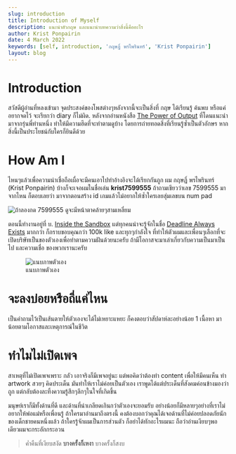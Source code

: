 ```yaml
---
slug: introduction
title: Introduction of Myself
description: แนะนำตัวกฤษ และแนะนำบทความว่าสิ่งนี้คืออะไร
author: Krist Ponpairin
date: 4 March 2022
keywords: [self, introduction, 'กฤษฏิ์ พรไพรินทร์', 'Krist Ponpairin']
layout: blog
---
```


<script>
import profile_image from './profile.jpg'
import numpad_image from './numpad.jpg'
</script>

# Introduction

สวัสดีผู้อ่านที่หลงเข้ามา จุดประสงค์ของโพสต่างๆหลังจากนี้จะเป็นสิ่งที่ กฤษ ได้เรียนรู้ ค้นพบ หรือแค่อยากจดไว้ จะเรียกว่า diary ก็ไม่ผิด. หลังจากอ่านหนังสือ [The Power of Output](https://www.blockdit.com/posts/5f25278aff78ef0c9c2ecbfb) ที่โดนแนะนำมาจากรุ่นพี่ท่านหนึ่ง ทำให้มีความฮึดที่จะทำตามดูบ้าง โดยการถ่ายทอดสิ่งที่เรียนรู้ซ้ำเป็นตัวอักษร หากสิ่งนี้เป็นประโยชน์กับใครก็ยินดีด้วย

# How Am I

ไหนๆแล้วเพื่อความน่าเชื่อถือเผื่อจะมีคนเอาไปทำอ้างอิงจะได้เรียกกันถูก ผม กฤษฏิ์ พรไพรินทร์ (Krist Ponpairin) บ้างก็จะเจอผมในชื่อเล่น **krist7599555** ถ้าถามเชียวว่าเลข 7599555 มาจากไหน ก็ตอบเลยว่า มาจากตอนสร้าง id เกมแล้วไม่อยากให้ซ้ำใครเลยสุ่มเลขบน num pad

![ถ้าลองกด 7599555 ดูจะมีหน้าตาคล้ายๆสามเหลี่ยม]({numpad_image})

ตอนนี้ทำงานอยู่ที่ บ. [Inside the Sandbox](https://fb.com/insidethesandbox) แต่ทุกคนน่าจะรู้จักในชื่อ [Deadline Always Exists](https://www.facebook.com/deadlinealwaysexists) มากกว่า ก็กราบขอบคุณกว่า 100k like และทุกๆกำลังใจ ที่ทำให้ตัวผมและเพื่อนๆเลือกที่จะเปิดบริษัทเป็นของตัวเองเพื่อทำตามความฝันด้วยนะครับ ถ้ามีโอกาสจะมาเล่าเกี่ยวกับความเป็นมาเป็นไป และความเชื่อ ของพวกเรานะครับ

<figure>
  <img src={profile_image} class="w-[min(100%,250px)]" alt="แนบภาพตัวเอง">
  <figcaption>แนบภาพตัวเอง</figcaption>
</figure>

# จะลงบ่อยหรือถี่แค่ไหน

เป็นคำถามไว้เป็นเส้นตายให้ตัวเองจะได้ไม่เหยาะแหยะ ก็คงตอบว่าสัปดาห์ละอย่างน้อย 1 เนื้อหา มาน้อยตามโอกาสและเหตุการณ์ในชีวิต

# ทำไมไม่เปิดเพจ

สาเหตุที่ไม่เปิดเพจเพราะ กลัว เอาจริงก็มีเพจอยู่นะ แต่พอคิดว่าต้องทำ content เพื่อให้มีคนเห็น ทำ artwork สวยๆ คิดประเด็น มันทำให้เราไม่ค่อยเป็นตัวเอง เราพูดได้แต่ประเด็นที่สังคมค่อนข้างมองว่าถูก แต่กลับต้องละทิ้งความรู้สึกๆลึกๆในใจที่เกิดขึ้น

มนุษย์เราก็มีทั้งด้านที่ดี และด้านที่น่าเกลียดเกินกว่าตัวเองจะยอมรับ อย่างน้อยก็มีหลายๆอย่างที่เราไม่อยากให้พ่อแม่หรือเพื่อนรู้ ถ้าใครมาอ่านมาถึงตรงนี้ คงต้องบอกว่าคุณได้เจอด้านที่ไม่ค่อยปลอดภัยนักของเด็กชายคนหนึ่งแล้ว ถ้าใครรู้จักผมเป็นการส่วนตัว ก็อย่าได้ทักอะไรผมนะ ถือว่าอ่านเงียบๆพอ เดียวผมจะกระอักกระอวน

> ค่ำคืนที่เงียบสงัด **บางครั้งก็เหงา** บางครั้งก็สงบ
